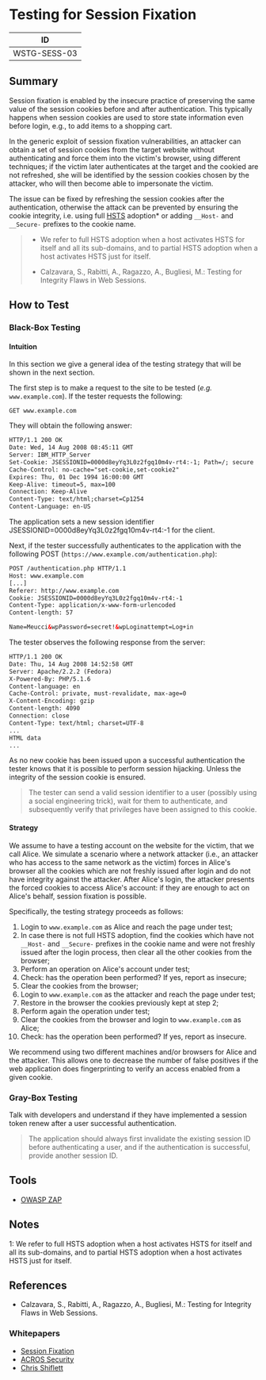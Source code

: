 # Testing for Session Fixation

|ID          |
|------------|
|WSTG-SESS-03|

## Summary

Session fixation is enabled by the insecure practice of preserving the same value of the session cookies before and after authentication. This typically happens when session cookies are used to store state information even before login, e.g., to add items to a shopping cart.

In the generic exploit of session fixation vulnerabilities, an attacker can obtain a set of session cookies from the target website without authenticating and force them into the victim's browser, using different techniques; if the victim later authenticates at the target and the cookied are not refreshed, she will be identified by the session cookies chosen by the attacker, who will then become able to impersonate the victim.

The issue can be fixed by refreshing the session cookies after the authentication, otherwise the attack can be prevented by ensuring the cookie integrity, i.e. using full [HSTS](https://en.wikipedia.org/wiki/HTTP_Strict_Transport_Security) adoption* or adding `__Host-` and `__Secure-` prefixes to the cookie name.

> * We refer to full HSTS adoption when a host activates HSTS for itself and all its sub-domains, and to partial HSTS adoption when a host activates HSTS just for itself.
> - Calzavara, S., Rabitti, A., Ragazzo, A., Bugliesi, M.: Testing for Integrity Flaws in Web Sessions.

## How to Test

### Black-Box Testing

#### Intuition

In this section we give a general idea of the testing strategy that will be shown in the next section.

The first step is to make a request to the site to be tested (_e.g._ `www.example.com`). If the tester requests the following:

`GET www.example.com`

They will obtain the following answer:

```html
HTTP/1.1 200 OK
Date: Wed, 14 Aug 2008 08:45:11 GMT
Server: IBM_HTTP_Server
Set-Cookie: JSESSIONID=0000d8eyYq3L0z2fgq10m4v-rt4:-1; Path=/; secure
Cache-Control: no-cache="set-cookie,set-cookie2"
Expires: Thu, 01 Dec 1994 16:00:00 GMT
Keep-Alive: timeout=5, max=100
Connection: Keep-Alive
Content-Type: text/html;charset=Cp1254
Content-Language: en-US
```

The application sets a new session identifier JSESSIONID=0000d8eyYq3L0z2fgq10m4v-rt4:-1 for the client.

Next, if the tester successfully authenticates to the application with the following POST (`https://www.example.com/authentication.php`):

```html
POST /authentication.php HTTP/1.1
Host: www.example.com
[...]
Referer: http://www.example.com
Cookie: JSESSIONID=0000d8eyYq3L0z2fgq10m4v-rt4:-1
Content-Type: application/x-www-form-urlencoded
Content-length: 57

Name=Meucci&wpPassword=secret!&wpLoginattempt=Log+in
```

The tester observes the following response from the server:

```html
HTTP/1.1 200 OK
Date: Thu, 14 Aug 2008 14:52:58 GMT
Server: Apache/2.2.2 (Fedora)
X-Powered-By: PHP/5.1.6
Content-language: en
Cache-Control: private, must-revalidate, max-age=0
X-Content-Encoding: gzip
Content-length: 4090
Connection: close
Content-Type: text/html; charset=UTF-8
...
HTML data
...
```

As no new cookie has been issued upon a successful authentication the tester knows that it is possible to perform session hijacking. Unless the integrity of the session cookie is ensured.

> The tester can send a valid session identifier to a user (possibly using a social engineering trick), wait for them to authenticate, and subsequently verify that privileges have been assigned to this cookie.

#### Strategy

We assume to have a testing account on the website for the victim, that we call Alice.
We simulate a scenario where a network attacker (i.e., an attacker who has access to the same network as the victim) forces in Alice's browser all the cookies which are not freshly issued after login and do not have integrity against the attacker. After Alice's login, the attacker presents the forced cookies to access Alice's account: if they are enough to act on Alice's behalf, session fixation is possible.

Specifically, the testing strategy proceeds as follows:

1. Login to `www.example.com` as Alice and reach the page under test;
2. In case there is not full HSTS adoption, find the cookies which have not `__Host-` and `__Secure-` prefixes in the cookie name and were not freshly issued after the login process, then clear all the other cookies from the browser;
3. Perform an operation on Alice's account under test;
4. Check: has the operation been performed? If yes, report as insecure;
5. Clear the cookies from the browser;
6. Login to `www.example.com` as the attacker and reach the page under test;
7. Restore in the browser the cookies previously kept at step 2;
8. Perform again the operation under test;
9. Clear the cookies from the browser and login to `www.example.com` as Alice;
10. Check: has the operation been performed? If yes, report as insecure.

We recommend using two different machines and/or browsers for Alice and the attacker. This allows one to decrease the number of false positives if the web application does fingerprinting to verify an access enabled from a given cookie.

### Gray-Box Testing

Talk with developers and understand if they have implemented a session token renew after a user successful authentication.

> The application should always first invalidate the existing session ID before authenticating a user, and if the authentication is successful, provide another session ID.

## Tools

- [OWASP ZAP](https://www.zaproxy.org)

## Notes

<a name="myfootnote1">1</a>: We refer to full HSTS adoption when a host activates HSTS for itself and all its sub-domains, and to partial HSTS adoption when a host activates HSTS just for itself.

## References

- Calzavara, S., Rabitti, A., Ragazzo, A., Bugliesi, M.: Testing for Integrity Flaws in Web Sessions.

### Whitepapers

- [Session Fixation](https://owasp.org/www-community/attacks/Session_fixation)
- [ACROS Security](https://www.acrossecurity.com/papers/session_fixation.pdf)
- [Chris Shiflett](http://shiflett.org/articles/session-fixation)
